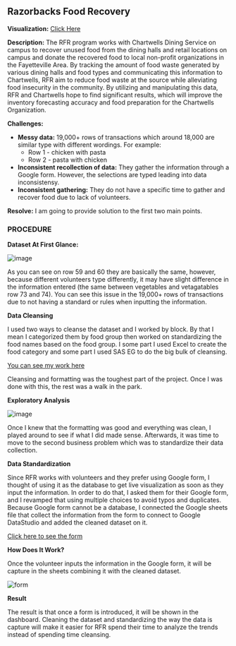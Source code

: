 ## Razorbacks Food Recovery

**Visualization:** [Click Here](https://datastudio.google.com/reporting/7e07a668-6ba8-48b5-ba8f-66a59e632d09)

**Description:** The RFR program works with Chartwells Dining Service on campus to recover unused food from the dining halls and retail locations on campus and donate the recovered food to local non-profit organizations in the Fayetteville Area. By tracking the amount of food waste generated by various dining halls and food types and communicating this information to Chartwells, RFR aim to reduce food waste at the source while alleviating food insecurity in the community. By utilizing and manipulating this data, RFR and Chartwells hope to find significant results, which will improve the inventory forecasting accuracy and food preparation for the Chartwells Organization.

**Challenges:**
  + **Messy data:** 19,000+ rows of transactions which around 18,000 are similar type with different wordings. For example: <br>
    - Row 1 - chicken with pasta <br> 
    - Row 2 - pasta with chicken
  + **Inconsistent recollection of data:** They gather the information through a Google form. However, the selections are typed leading into data inconsistensy.
  + **Inconsistent gathering:** They do not have a specific time to gather and recover food due to lack of volunteers.

  
  **Resolve:** I am going to provide solution to the first two main points.
  
  ### PROCEDURE ###
  
  **Dataset At First Glance:**
  
  ![image](https://user-images.githubusercontent.com/115122030/197115533-7cecebc8-723d-4bab-8b5a-5c22e7184ae0.png)

As you can see on row 59 and 60 they are basically the same, however, because different volunteers type differently, it may have slight difference in the information entered (the same between vegetables and vetagatables row 73 and 74). You can see this issue in the 19,000+ rows of transactions due to not having a standard or rules when inputting the information.

**Data Cleansing**

I used two ways to cleanse the dataset and I worked by block. By that I mean I categorized them by food group then worked on standardizing the food names based on the food group. I some part I used Excel to create the food category and some part I used SAS EG to do the big bulk of cleansing. <br>

[You can see my work here](https://github.com/rfchungl/Projects-Portfolio/blob/main/datamanagementplan.txt)

Cleansing and formatting was the toughest part of the project. Once I was done with this, the rest was a walk in the park.

**Exploratory Analysis**

![image](https://user-images.githubusercontent.com/115122030/197117003-07605f1c-7f1e-4115-9f1f-64b342326d9d.png)

Once I knew that the formatting was good and everything was clean, I played around to see if what I did made sense. Afterwards, it was time to move to the second business problem which was to standardize their data collection.

**Data Standardization**

Since RFR works with volunteers and they prefer using Google form, I thought of using it as the database to get live visualization as soon as they input the information. In order to do that, I asked them for their Google form, and I revamped that using multiple choices to avoid typos and duplicates. Because Google form cannot be a database, I connected the Google sheets file that collect the information from the form to connect to Google DataStudio and added the cleaned dataset on it.

[Click here to see the form](https://docs.google.com/forms/d/e/1FAIpQLSdoHmsIy-Mq_2_qBD71eGjgNKaG16-A_lFXSNpRhqCYIhi8KQ/viewform)

**How Does It Work?**

Once the volunteer inputs the information in the Google form, it will be capture in the sheets combining it with the cleaned dataset.

![form](https://user-images.githubusercontent.com/115122030/197118479-9fc8c8f4-0440-457a-a717-88de79433565.JPG)

**Result**

The result is that once a form is introduced, it will be shown in the dashboard. Cleaning the dataset and standardizing the way the data is capture will make it easier for RFR spend their time to analyze the trends instead of spending time cleansing.


